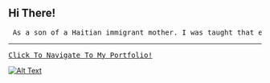 
## Hi There!
<pre> As a son of a Haitian immigrant mother. I was taught that education would be the key to success, not just for me, but for many generations to come. As a software developer I’m looking to break barriers and expose more people to the possibilities of emerging technologies. I wouldn’t be where I am today if it wouldn’t be for the guidance of my mentors in higher education. In college, I used my experience as a photographer to become a founder for the photography club, while also gaining my cybersecurity certificates as I worked in I.T support on campus. I’m looking forward to joining your company and continuing my skills to analyze, create and solve. </pre>


 <hr>
<pre><a href="https://www.weburing.com/">Click To Navigate To My Portfolio!</pre>
 
 
![Alt Text](https://github.com/JohnbelMDev/Portfolio-Update/blob/master/LIGHT/2020-11-13%2003.55.56.gif)
